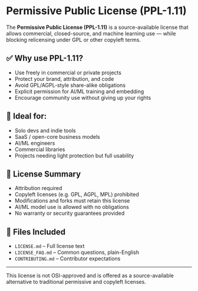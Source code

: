 # Permissive Public License (PPL-1.11)

The **Permissive Public License (PPL-1.11)** is a source-available license that allows commercial, closed-source, and machine learning use — while blocking relicensing under GPL or other copyleft terms.

## ✅ Why use PPL-1.11?

- Use freely in commercial or private projects  
- Protect your brand, attribution, and code  
- Avoid GPL/AGPL-style share-alike obligations  
- Explicit permission for AI/ML training and embedding  
- Encourage community use without giving up your rights

## 🧠 Ideal for:

- Solo devs and indie tools
- SaaS / open-core business models
- AI/ML engineers
- Commercial libraries
- Projects needing light protection but full usability

## 📜 License Summary

- Attribution required
- Copyleft licenses (e.g. GPL, AGPL, MPL) prohibited
- Modifications and forks must retain this license
- AI/ML model use is allowed with no obligations
- No warranty or security guarantees provided

## 📁 Files Included

- `LICENSE.md` – Full license text  
- `LICENSE_FAQ.md` – Common questions, plain-English  
- `CONTRIBUTING.md` – Contributor expectations  

---

This license is not OSI-approved and is offered as a source-available alternative to traditional permissive and copyleft licenses.
